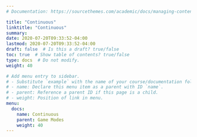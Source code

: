 ```yaml
---
# Documentation: https://sourcethemes.com/academic/docs/managing-content/

title: "Continuous"
linktitle: "Continuous"
summary:
date: 2020-07-20T09:33:52-04:00
lastmod: 2020-07-20T09:33:52-04:00
draft: false  # Is this a draft? true/false
toc: true  # Show table of contents? true/false
type: docs  # Do not modify.
weight: 40

# Add menu entry to sidebar.
# - Substitute `example` with the name of your course/documentation folder.
# - name: Declare this menu item as a parent with ID `name`.
# - parent: Reference a parent ID if this page is a child.
# - weight: Position of link in menu.
menu:
  docs:
    name: Continuous
    parent: Game Modes
    weight: 40
---
```

